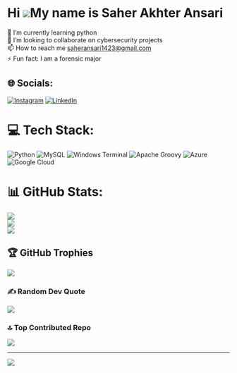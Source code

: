 Hi ![](https://user-images.githubusercontent.com/18350557/176309783-0785949b-9127-417c-8b55-ab5a4333674e.gif)My name is Saher Akhter Ansari
===========================================================================================================================================================================
🌱 I’m currently learning python<br>💞️ I’m looking to collaborate on cybersecurity projects<br>📫 How to reach me saheransari1423@gmail.com<br>⚡ Fun fact: I am a forensic major


## 🌐 Socials:
[![Instagram](https://img.shields.io/badge/Instagram-%23E4405F.svg?logo=Instagram&logoColor=white)](https://instagram.com/https://www.instagram.com/saheransari/?hl=en) [![LinkedIn](https://img.shields.io/badge/LinkedIn-%230077B5.svg?logo=linkedin&logoColor=white)](https://linkedin.com/in/https://www.linkedin.com/in/saher-ansari-387814228/) 

# 💻 Tech Stack:
![Python](https://img.shields.io/badge/python-3670A0?style=for-the-badge&logo=python&logoColor=ffdd54) ![MySQL](https://img.shields.io/badge/mysql-4479A1.svg?style=for-the-badge&logo=mysql&logoColor=white) ![Windows Terminal](https://img.shields.io/badge/Windows%20Terminal-%234D4D4D.svg?style=for-the-badge&logo=windows-terminal&logoColor=white) ![Apache Groovy](https://img.shields.io/badge/Apache%20Groovy-4298B8.svg?style=for-the-badge&logo=Apache+Groovy&logoColor=white) ![Azure](https://img.shields.io/badge/azure-%230072C6.svg?style=for-the-badge&logo=microsoftazure&logoColor=white) ![Google Cloud](https://img.shields.io/badge/GoogleCloud-%234285F4.svg?style=for-the-badge&logo=google-cloud&logoColor=white)
# 📊 GitHub Stats:
![](https://github-readme-stats.vercel.app/api?username=SaherAnsari&theme=dark&hide_border=false&include_all_commits=false&count_private=false)<br/>
![](https://nirzak-streak-stats.vercel.app/?user=SaherAnsari&theme=dark&hide_border=false)<br/>
![](https://github-readme-stats.vercel.app/api/top-langs/?username=SaherAnsari&theme=dark&hide_border=false&include_all_commits=false&count_private=false&layout=compact)

## 🏆 GitHub Trophies
![](https://github-profile-trophy.vercel.app/?username=SaherAnsari&theme=radical&no-frame=false&no-bg=true&margin-w=4)

### ✍️ Random Dev Quote
![](https://quotes-github-readme.vercel.app/api?type=horizontal&theme=radical)

### 🔝 Top Contributed Repo
![](https://github-contributor-stats.vercel.app/api?username=SaherAnsari&limit=5&theme=dark&combine_all_yearly_contributions=true)

---
[![](https://visitcount.itsvg.in/api?id=SaherAnsari&icon=0&color=0)](https://visitcount.itsvg.in)

<!-- Proudly created with GPRM ( https://gprm.itsvg.in ) -->
